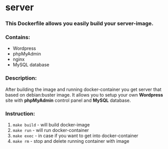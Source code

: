 # server
### This Dockerfile allows you easily build your server-image.

### Contains:
- Wordpress
- phpMyAdmin
- nginx
- MySQL database

### Description:
After building the image and running docker-container you get server that based on debian:buster image. It allows you to setup your own **Wordpress** site with **phpMyAdmin** control panel and **MySQL** database.

### Instruction:
1. `make build` - will build docker-image
2. `make run` - will run docker-container
3. `make exec` - in case if you want to get into docker-container
4. `make rm` - stop and delete running container with image
